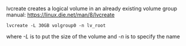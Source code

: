 lvcreate creates a logical volume in an already existing volume group 
manual: https://linux.die.net/man/8/lvcreate
```console
lvcreate -L 30GB volgroup0 -n lv_root
```

where *-L* is to put the size of the volume and *-n* is to specify the name